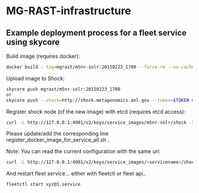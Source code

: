 # MG-RAST-infrastructure


## Example deployment process for a fleet service using skycore
Build image (requires docker):
```bash
docker build --tag=mgrast/m5nr-solr:20150223_1700 --force-rm --no-cache https://raw.githubusercontent.com/MG-RAST/myM5NR/master/solr/docker/Dockerfile
```
Upload image to Shock:
```bash
skycore push mgrast/m5nr-solr:20150223_1700
or
skycore push --shock=http://shock.metagenomics.anl.gov --token=$TOKEN mgrast/m5nr-solr:20150223_1700
```
Register shock node (of the new image) with etcd (requires etcd access):
```bash
curl -L http://127.0.0.1:4001/v2/keys/service_images/m5nr-solr/shock -XPUT -d value="shock.metagenomics.anl.gov/node/<node_id>"
```
Please update/add the corresponding line register_docker_image_for_service_all.sh .

Note: You can read the current configuration with the same url:
```bash
curl -L http://127.0.0.1:4001/v2/keys/service_images/<servicename>/shock
```

And restart fleet service... either with fleetctl or fleet api..
```bash
fleetctl start xyz@1.service
```


